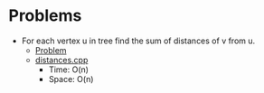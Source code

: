 # Problems
- For each vertex u in tree find the sum of distances of v from u.
    - [Problem](https://www.codechef.com/practice/course/3to4stars/LP3TO401/problems/COSTEMP?tab=statement)
    - [distances.cpp](distances.cpp)
        - Time: O(n)
        - Space: O(n)